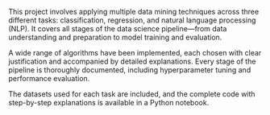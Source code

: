 This project involves applying multiple data mining techniques across three different tasks: classification, regression, and natural language processing (NLP).
It covers all stages of the data science pipeline—from data understanding and preparation to model training and evaluation.

A wide range of algorithms have been implemented, each chosen with clear justification and accompanied by detailed explanations. Every stage of the pipeline is thoroughly documented, including hyperparameter tuning and performance evaluation.

The datasets used for each task are included, and the complete code with step-by-step explanations is available in a Python notebook.

